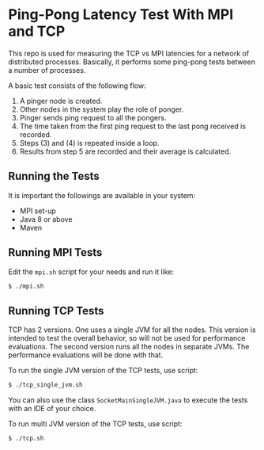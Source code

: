 # Ping-Pong Latency Test With MPI and TCP

This repo is used for measuring the TCP vs MPI latencies for 
a network of distributed processes. Basically, it performs some 
ping-pong tests between a number of processes.

A basic test consists of the following flow:
1. A pinger node is created.
2. Other nodes in the system play the role of ponger.
3. Pinger sends ping request to all the pongers.
4. The time taken from the first ping request to the last pong received is recorded.
5. Steps (3) and (4) is repeated inside a loop.
6. Results from step 5 are recorded and their average is calculated.

## Running the Tests

It is important the followings are available in your system:
* MPI set-up
* Java 8 or above
* Maven

## Running MPI Tests

Edit the `mpi.sh` script for your needs and run it like:
```bash
$ ./mpi.sh
```

## Running TCP Tests

TCP has 2 versions. One uses a single JVM for all the nodes. This
version is intended to test the overall behavior, so will not be
used for performance evaluations. The second version runs all the
nodes in separate JVMs. The performance evaluations will be done
with that.

To run the single JVM version of the TCP tests, use script:
```bash
$ ./tcp_single_jvm.sh
```
You can also use the class `SocketMainSingleJVM.java` to execute
the tests with an IDE of your choice.

To run multi JVM version of the TCP tests, use script:
```bash
$ ./tcp.sh
```